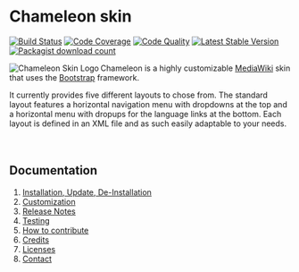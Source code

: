 # Chameleon skin
[![Build Status](https://travis-ci.org/cmln/chameleon.svg?branch=master)](https://travis-ci.org/cmln/chameleon)
[![Code Coverage](https://scrutinizer-ci.com/g/cmln/chameleon/badges/coverage.png?b=master)](https://scrutinizer-ci.com/g/cmln/chameleon/?branch=master)
[![Code Quality](https://scrutinizer-ci.com/g/cmln/chameleon/badges/quality-score.png?b=master)](https://scrutinizer-ci.com/g/cmln/chameleon/?branch=master)
[![Latest Stable Version](https://poser.pugx.org/mediawiki/chameleon-skin/version.png)](https://packagist.org/packages/mediawiki/chameleon-skin)
[![Packagist download count](https://poser.pugx.org/mediawiki/chameleon-skin/d/total.png)](https://packagist.org/packages/mediawiki/chameleon-skin)

<img src='https://upload.wikimedia.org/wikipedia/mediawiki/thumb/3/31/Chameleon.svg/220px-Chameleon.svg.png' style='float:left;' align="left" title='Chameleon Skin Logo'>

Chameleon is a highly customizable [MediaWiki][mw] skin that uses the [Bootstrap][twbs] framework.

It currently provides five different layouts to chose from. The standard layout
features a horizontal navigation menu with dropdowns at the top and a horizontal
menu with dropups for the language links at the bottom. Each layout is defined
in an XML file and as such easily adaptable to your needs.
<br/>
<br/>
<br/>

## Documentation
1. [Installation, Update, De-Installation](docs/installation.md)
2. [Customization](docs/customization.md)
3. [Release Notes](docs/release-notes.md)
4. [Testing](docs/testing.md)
5. [How to contribute](docs/contribute.md)
6. [Credits](docs/credits.md)
7. [Licenses](docs/licenses.md)
8. [Contact](docs/contact.md)

[mw]: https://www.mediawiki.org
[mw-chameleon]: https://www.mediawiki.org/wiki/Skin:Chameleon
[mw-chameleon-talk]: https://www.mediawiki.org/wiki/Skin_talk:Chameleon
[composer]: https://getcomposer.org/
[twbs]: http://getbootstrap.com/
[license]: https://www.gnu.org/copyleft/gpl.html
